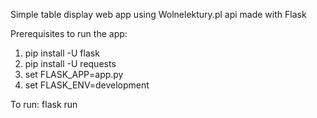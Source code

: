 Simple table display web app using Wolnelektury.pl api made with Flask

Prerequisites to run the app:

1. pip install -U flask
2. pip install -U requests
3. set FLASK_APP=app.py
4. set FLASK_ENV=development

To run:
flask run
